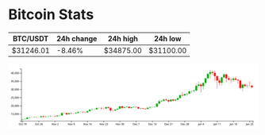 # Bitcoin Stats

BTC/USDT|24h change|24h high|24h low|
|---|---|---|---|
|$31246.01|-8.46%|$34875.00|$31100.00|

<img src="./chart.svg">
